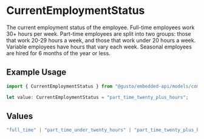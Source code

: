 # CurrentEmploymentStatus

The current employment status of the employee. Full-time employees work 30+ hours per week. Part-time employees are split into two groups: those that work 20-29 hours a week, and those that work under 20 hours a week. Variable employees have hours that vary each week. Seasonal employees are hired for 6 months of the year or less.

## Example Usage

```typescript
import { CurrentEmploymentStatus } from "@gusto/embedded-api/models/components/showemployees.js";

let value: CurrentEmploymentStatus = "part_time_twenty_plus_hours";
```

## Values

```typescript
"full_time" | "part_time_under_twenty_hours" | "part_time_twenty_plus_hours" | "variable" | "seasonal"
```